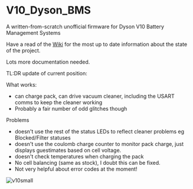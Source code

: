 # V10_Dyson_BMS

A written-from-scratch unofficial firmware for Dyson V10 Battery Management Systems

Have a read of the [Wiki](https://github.com/davidmpye/V10_Dyson_BMS/wiki) for the most up to date information about the state of the project.

Lots more documentation needed. 

TL:DR update of current position:

What works:

- can charge pack, can drive vacuum cleaner, including the USART comms to keep the cleaner working
- Probably a fair number of odd glitches though

Problems
- doesn't use the rest of the status LEDs to reflect cleaner problems eg Blocked/Filter statuses
- doesn't use the coulomb charge counter to monitor pack charge, just displays guestimates based on cell voltage.
- doesn't check temperatures when charging the pack
- No cell balancing (same as stock), I doubt this can be fixed.
- Not very helpful about error codes at the moment!


![v10small](https://github.com/davidmpye/V10_Dyson_BMS/assets/2261985/1e88cf50-33de-437f-a9fb-07bd52d1e4b9)


